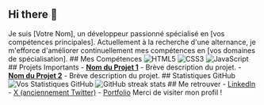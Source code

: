 ## Hi there 👋

Je suis [Votre Nom], un développeur passionné spécialisé en [vos compétences principales]. Actuellement à la recherche d'une alternance, je m'efforce d'améliorer continuellement mes compétences en [vos domaines de spécialisation]. ## Mes Compétences ![HTML5](https://img.shields.io/badge/HTML5-E34F26?style=for-the-badge&logo=html5&logoColor=white) ![CSS3](https://img.shields.io/badge/CSS3-1572B6?style=for-the-badge&logo=css3&logoColor=white) ![JavaScript](https://img.shields.io/badge/JavaScript-F7DF1E?style=for-the-badge&logo=javascript&logoColor=black) ## Projets Importants - **[Nom du Projet 1](lien_vers_le_projet)** - Brève description du projet. - **[Nom du Projet 2](lien_vers_le_projet)** - Brève description du projet. ## Statistiques GitHub ![Vos Statistiques GitHub](https://github-readme-stats.vercel.app/api?username=votre_nom_d'utilisateur&show_icons=true&theme=radical) ![GitHub streak stats](https://github-readme-streak-stats.herokuapp.com/?user=votre_nom_d'utilisateur) ## Me retrouver - [LinkedIn](https://www.linkedin.com/in/votre_nom) - [X (anciennement Twitter)](https://twitter.com/votre_nom) - [Portfolio](lien_vers_votre_portfolio) Merci de visiter mon profil !

